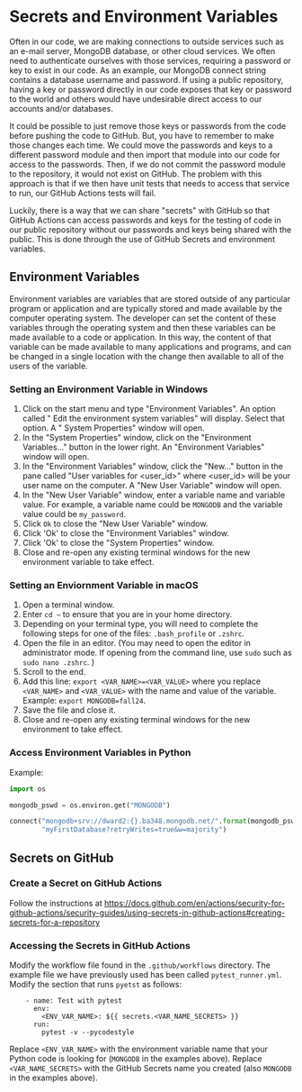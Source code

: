 # Secrets and Environment Variables

Often in our code, we are making connections to outside services such as an
e-mail server, MongoDB database, or other cloud services. We often need to
authenticate ourselves with those services, requiring a password or key to
exist in our code. As an example, our MongoDB connect string contains a
database username and password. If using a public repository, having a key or
password directly in our code exposes that key or password to the world and
others would have undesirable direct access to our accounts and/or databases.

It could be possible to just remove those keys or passwords from the code
before pushing the code to GitHub. But, you have to remember to make those
changes each time. We could move the passwords and keys to a different password
module and then import that module into our code for access to the passwords.
Then, if we do not commit the password module to the repository, it would not
exist on GitHub. The problem with this approach is that if we then have unit
tests that needs to access that service to run, our GitHub Actions tests will
fail.

Luckily, there is a way that we can share "secrets" with GitHub so that GitHub
Actions can access passwords and keys for the testing of code in our public
repository without our passwords and keys being shared with the public. This is
done through the use of GitHub Secrets and environment variables.

## Environment Variables

Environment variables are variables that are stored outside of any particular
program or application and are typically stored and made available by the
computer operating system. The developer can set the content of these variables
through the operating system and then these variables can be made available to
a code or application. In this way, the content of that variable can be made
available to many applications and programs, and can be changed in a single
location with the change then available to all of the users of the variable.

### Setting an Environment Variable in Windows

1. Click on the start menu and type "Environment Variables". An option called "
   Edit the environment system variables" will display. Select that option. A "
   System Properties" window will open.
2. In the "System Properties" window, click on the "Environment Variables..."
   button in the lower right. An "Environment Variables" window will open.
3. In the "Environment Variables" window, click the "New..." button in the pane
   called "User variables for <user_id>" where <user_id> will be your user name
   on the computer. A "New User Variable" window will open.
4. In the "New User Variable" window, enter a variable name and variable value.
   For example, a variable name could be `MONGODB` and the variable value could
   be `my_password`.
5. Click `Ok` to close the "New User Variable" window.
6. Click 'Ok' to close the "Environment Variables" window.
7. Click 'Ok' to close the "System Properties" window.
8. Close and re-open any existing terminal windows for the new environment
   variable to take effect.

### Setting an Enviornment Variable in macOS

1. Open a terminal window.
2. Enter `cd ~` to ensure that you are in your home directory.
3. Depending on your terminal type, you will need to complete the following
   steps for one of the files: `.bash_profile` or `.zshrc`.
4. Open the file in an editor.  (You may need to open the editor in 
   administrator mode.  If opening from the command line, use `sudo` such 
   as `sudo nano .zshrc`. )
5. Scroll to the end.
6. Add this line:  `export <VAR_NAME>=<VAR_VALUE>` where you replace 
   `<VAR_NAME>` and `<VAR_VALUE>` with the name and value of the variable.  
   Example:  `export MONGODB=fall24`.
7. Save the file and close it.
8. Close and re-open any existing terminal windows for the new environment 
   to take effect.  

### Access Environment Variables in Python
Example:
```python
import os

mongodb_pswd = os.environ.get("MONGODB")

connect("mongodb+srv://dward2:{}.ba348.mongodb.net/".format(mongodb_pswd) + 
        "myFirstDatabase?retryWrites=true&w=majority")
```

## Secrets on GitHub

### Create a Secret on GitHub Actions
Follow the instructions at https://docs.github.com/en/actions/security-for-github-actions/security-guides/using-secrets-in-github-actions#creating-secrets-for-a-repository

### Accessing the Secrets in GitHub Actions
Modify the workflow file found in the `.github/workflows` directory.  The 
example file we have previously used has been called `pytest_runner.yml`.
Modify the section that runs `pyetst` as follows:
```
    - name: Test with pytest
      env:
        <ENV_VAR_NAME>: ${{ secrets.<VAR_NAME_SECRETS> }}
      run:
        pytest -v --pycodestyle    
```
Replace `<ENV_VAR_NAME>` with the environment variable name that your 
Python code is looking for (`MONGODB` in the examples above).  Replace 
`<VAR_NAME_SECRETS>` with the GitHub Secrets name you created (also 
`MONGODB` in the examples above).

